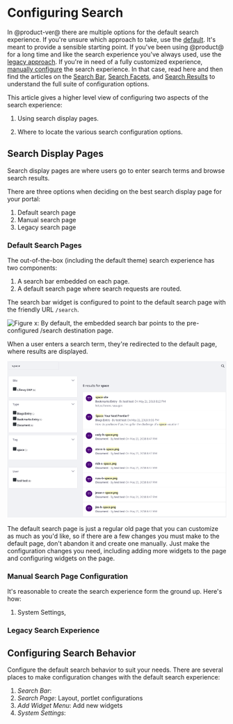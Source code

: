 # Configuring Search

In @product-ver@ there are multiple options for the default search experience.
If you're unsure which approach to take, use the
[default](#default-search-pages). It's meant to provide a sensible starting
point. If you've been using @product@ for a long time and like the search
experience you've always used, use the [legacy
approach](#legacy-search-experience). If you're in need of a fully customized
experience, [manually configure](#manual-search-page-configuration) the search
experience. In that case, read here and then find the articles on the [Search
Bar](), [Search Facets](), and [Search Results]() to understand the full suite
of configuration options. 

This article gives a higher level view of configuring two aspects of the search
experience: 

1.  Using search display pages.

2.  Where to locate the various search configuration options.

## Search Display Pages

Search display pages are where users go to enter search terms and browse search
results. 

There are three options when deciding on the best search display page for your
portal:

1.  Default search page
2.  Manual search page
3.  Legacy search page

### Default Search Pages

The out-of-the-box (including the default theme) search experience  has two
components:

1. A search bar embedded on each page.
2. A default search page where search requests are routed.

The search bar widget is configured to point to the default search page with the
friendly URL `/search`.

![Figure x: By default, the embedded search bar points to the pre-configured `/search` destination page.](../../images/search-dest-page.png)

When a user enters a search term, they're redirected to the default page, where
results are displayed.

![Figure x: The default page is pre-configured for a full search experience.](../../images/search-default-page.png)

The default search page is just a regular old page that you can customize as
much as you'd like, so if there are a few changes you must make to the default
page, don't abandon it and create one manually. Just make the configuration
changes you need, including adding more widgets to the page and configuring
widgets on the page.

### Manual Search Page Configuration

It's reasonable to create the search experience form the ground up. Here's how:

1.  System Settings, 

### Legacy Search Experience


## Configuring Search Behavior

Configure the default search behavior to suit your needs. There are several
places to make configuration changes with the default search experience:

1.  *Search Bar*: 
2.  *Search Page*: Layout, portlet configurations
3.  *Add Widget Menu*: Add new widgets
4.  *System Settings*:

